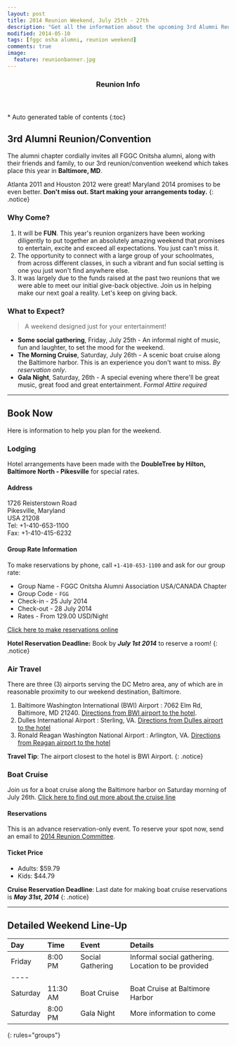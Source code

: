 ```yaml
---
layout: post
title: 2014 Reunion Weekend, July 25th - 27th
description: "Get all the information about the upcoming 3rd Alumni Reunion Weekend."
modified: 2014-05-10
tags: [fggc osha alumni, reunion weekend]
comments: true
image:
  feature: reunionbanner.jpg
---
```


<section id="table-of-contents" class="toc">
  <header>
    <h3>Reunion Info</h3>
  </header>
<div id="drawer" markdown="1">
*  Auto generated table of contents
{:toc}
</div>
</section><!-- /#table-of-contents -->

## 3rd Alumni Reunion/Convention 

The alumni chapter cordially invites all FGGC Onitsha alumni, along with their friends and family, to our 3rd reunion/convention weekend which takes place this year in **Baltimore, MD**. 

Atlanta 2011 and Houston 2012 were great! Maryland 2014 promises to be even better. **Don't miss out. Start making your arrangements today.**
{: .notice}


### Why Come?

1. It will be **FUN**. This year's reunion organizers have been working diligently to put together an absolutely amazing weekend that promises to entertain, excite and exceed all expectations. You just can't miss it.
2. The opportunity to connect with a large group of your schoolmates, from across different classes, in such a vibrant and fun social setting is one you just won't find anywhere else.
3. It was largely due to the funds raised at the past two reunions that we were able to meet our initial give-back objective. Join us in helping make our next goal a reality. Let's keep on giving back.

### What to Expect?

> A weekend designed just for your entertainment!

* **Some social gathering**, Friday, July 25th - An informal night of music, fun and laughter, to set the mood for the weekend. 
* **The Morning Cruise**, Saturday, July 26th - A scenic boat cruise along the Baltimore harbor. This is an experience you don't want to miss. *By reservation only*. 
* **Gala Night**, Saturday, 26th - A special evening where there'll be great music, great food and great entertainment. *Formal Attire required*

---

## Book Now

Here is  information to help you plan for the weekend.

### Lodging

Hotel arrangements have been made with the **DoubleTree by Hilton, Baltimore North - Pikesville** for special rates.

#### Address
1726 Reisterstown Road  
Pikesville, Maryland  
USA 21208  
Tel: +1-410-653-1100  
Fax: +1-410-415-6232  

#### Group Rate Information
To make reservations by phone, call `+1-410-653-1100` and ask for our group rate: 
 
* Group Name - FGGC Onitsha Alumni Association USA/CANADA Chapter
* Group Code -  `FGG`  
* Check-in -  25 July 2014  
* Check-out -  28 July 2014  
* Rates - From 129.00 USD/Night

[Click here to make reservations online](http://doubletree.hilton.com/en/dt/groups/personalized/P/PIKDTDT-FGG-20140725/index.jhtml?WT.mc_id=POG")

**Hotel Reservation Deadline:** Book by **_July 1st 2014_** to reserve a room!
{: .notice}

### Air Travel

There are three (3) airports serving the DC Metro area, any of which are in reasonable proximity to our weekend destination, Baltimore.  

1. Baltimore Washington International (BWI) Airport : 7062 Elm Rd, Baltimore, MD 21240. [Directions from BWI airport to the hotel]("https://maps.google.com/maps/ms?hl=en&ie=UTF8&msa=0&msid=114377042409989613060.000448f340caff862f70f&ll=39.192884,-76.674614&spn=0.12772,0.219727&z=12&iwloc=000448f36ff880887a391&source=embed").   
2. Dulles International Airport : Sterling, VA. [Directions from Dulles airport to the hotel]("https://maps.google.com/maps/ms?hl=en&ie=UTF8&msa=0&msid=114377042409989613060.000448f340caff862f70f&ll=39.192884,-76.674614&spn=0.12772,0.219727&z=12&iwloc=000448f36ff880887a391&source=embed") 
3. Ronald Reagan Washington National Airport : Arlington, VA. [Directions from Reagan airport to the hotel]("https://maps.google.com/maps/ms?hl=en&ie=UTF8&msa=0&msid=114377042409989613060.000448f340caff862f70f&ll=39.192884,-76.674614&spn=0.12772,0.219727&z=12&iwloc=000448f36ff880887a391&source=embed")   

**Travel Tip**: The airport closest to the hotel is BWI Airport. 
{: .notice} 

### Boat Cruise 

Join us for a boat cruise along the Baltimore harbor on Saturday morning of July 26th. [Click here to find out more about the cruise line]("http://www.spiritcruisesbaltimore.com/Baltimore/ship")

#### Reservations

This is an advance reservation-only event. To reserve your spot now, send an email to [2014 Reunion Committee](mailto:maryland2014@fggconitsha.com).

#### Ticket Price
* Adults: $59.79  
* Kids: $44.79   

**Cruise Reservation Deadline**: Last date for making boat cruise reservations is **_May 31st, 2014_**
{: .notice}

---

## Detailed Weekend Line-Up

| Day | Time | Event | Details |
|:--------|:--------|:-------|:--------|
| Friday | 8:00 PM     | Social Gathering    | Informal social gathering. Location to be provided    |
|----
| Saturday | 11:30 AM  | Boat Cruise | Boat Cruise at Baltimore Harbor   |
| Saturday | 8:00 PM  | Gala Night  | More information to come   |
{: rules="groups"}
